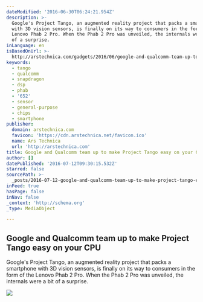 ```yaml
---
dateModified: '2016-06-30T06:24:21.954Z'
description: >-
  Google's Project Tango, an augmented reality project that packs a smartphone
  with 3D vision sensors, is finally on its way to consumers in the form of the
  Lenovo Phab 2 Pro. When the Phab 2 Pro was unveiled, the internals were a bit
  of a surprise.
inLanguage: en
isBasedOnUrl: >-
  http://arstechnica.com/gadgets/2016/06/google-and-qualcomm-team-up-to-make-project-tango-easy-on-your-cpu/
keywords:
  - tango
  - qualcomm
  - snapdragon
  - dsp
  - phab
  - '652'
  - sensor
  - general-purpose
  - chips
  - smartphone
publisher:
  domain: arstechnica.com
  favicon: 'https://cdn.arstechnica.net/favicon.ico'
  name: Ars Technica
  url: 'http://arstechnica.com'
title: Google and Qualcomm team up to make Project Tango easy on your CPU
author: []
datePublished: '2016-07-12T09:30:15.532Z'
starred: false
sourcePath: >-
  _posts/2016-07-12-google-and-qualcomm-team-up-to-make-project-tango-easy-on-yo.md
inFeed: true
hasPage: false
inNav: false
_context: 'http://schema.org'
_type: MediaObject

---
```

<article style=""><h1>Google and Qualcomm team up to make Project Tango easy on your CPU</h1><p>Google's Project Tango, an augmented reality project that packs a smartphone with 3D vision sensors, is finally on its way to consumers in the form of the Lenovo Phab 2 Pro. When the Phab 2 Pro was unveiled, the internals were a bit of a surprise.</p><img src="http://cdn.arstechnica.net/wp-content/uploads/2016/06/2016-06-28_17-23-08-640x356.png" /></article>